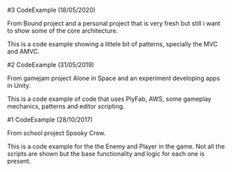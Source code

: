 #3 CodeExample (18/05/2020)

From Bound project and a personal project that is very fresh but still i want to show some of the core architecture.

This is a code example showing a littele bit of patterns, specially the MVC and AMVC.

#2 CodeExample (31/05/2019)

From gamejam project Alone in Space and an experiment developing apps in Unity.

This is a code example of code that uses PlyFab, AWS, some gameplay mechanics, patterns and editor scripting.

#1 CodeExample (28/10/2017)

From school project Spooky Crow.

This is a code example for the the Enemy and Player in the game. Not all the scripts are shown
but the base functionality and logic for each one is present.
